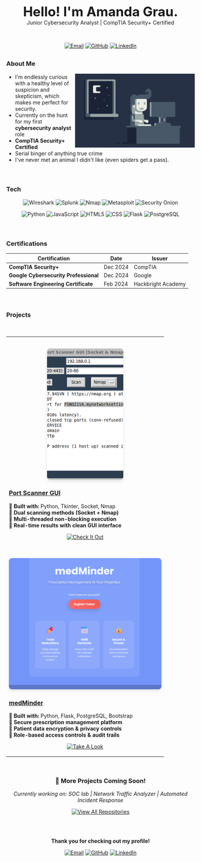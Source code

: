 <div align="center">

<strong style="font-size: 2.5em;">Hello! I'm Amanda Grau.</strong><br>
Junior Cybersecurity Analyst | CompTIA Security+ Certified

<br>

[![Email](https://img.shields.io/badge/Email-00c176?style=for-the-badge&logo=gmail&logoColor=white)](mailto:agrau.dev@gmail.com)
[![GitHub](https://img.shields.io/badge/GitHub-333c76?style=for-the-badge&logo=github&logoColor=white)](https://github.com/AmandaGrau)
[![LinkedIn](https://img.shields.io/badge/LinkedIn-3B82F6?style=for-the-badge&logo=linkedin&logoColor=white)](https://linkedin.com/in/amandargrau)
<!-- [![Portfolio](https://img.shields.io/badge/Portfolio-A855F7?style=for-the-badge&logo=firefox&logoColor=white)](https://your-portfolio-link.com) -->

</div>

##

### About Me

<img align="right" alt="Terminal" width="320" src="https://raw.githubusercontent.com/AVS1508/AVS1508/master/assets/Night-Coding.gif">

+ I'm endlessly curious with a healthy level of suspicion and skepticism, which makes me perfect for security. 
+ Currently on the hunt for my first **cybersecurity analyst** role 
+ **CompTIA Security+ Certified**
+ Serial binger of anything true crime
+ I've never met an animal I didn't like (even spiders get a pass).

<br>

##

### Tech

<div align="center">

![Wireshark](https://img.shields.io/badge/Wireshark-3B82F6?style=for-the-badge&logo=wireshark&logoColor=white)
![Splunk](https://img.shields.io/badge/Splunk-00c176?style=for-the-badge&logo=tenable&logoColor=white)
![Nmap](https://img.shields.io/badge/Nmap-EF4444?style=for-the-badge&logo=nmap&logoColor=white)
![Metasploit](https://img.shields.io/badge/Metasploit-AB47BC?style=for-the-badge&logo=metasploit&logoColor=white)
![Security Onion](https://img.shields.io/badge/Security%20Onion-F97316?style=for-the-badge&logo=burpsuite&logoColor=white)


</div>

<div align="center">

![Python](https://img.shields.io/badge/Python-AB47BC?style=for-the-badge&logo=python&logoColor=white)
![JavaScript](https://img.shields.io/badge/JavaScript-F97316?style=for-the-badge&logo=javascript&logoColor=white)
![HTML5](https://img.shields.io/badge/HTML5-FFCA28?style=for-the-badge&logo=html5&logoColor=white)
![CSS](https://img.shields.io/badge/CSS-3B82F6?style=for-the-badge&logo=css&logoColor=white)
![Flask](https://img.shields.io/badge/Flask-EF4444?style=for-the-badge&logo=flask&logoColor=white)
![PostgreSQL](https://img.shields.io/badge/PostgreSQL-10B981?style=for-the-badge&logo=postgresql&logoColor=white)

</div>

<br>

##

### Certifications

<div align="center">

| Certification |  Date | Issuer 
|---|---|---|
| **CompTIA Security+** | Dec 2024 | CompTIA |
| **Google Cybersecurity Professional** | Dec 2024 | Google |
| **Software Engineering Certificate** | Feb 2024 | Hackbright Academy |

</div>

<br>

##

### Projects

<br>

<table width="100%" align="center">
<tr>

<td width="100%" align="center">

<img src="https://raw.githubusercontent.com/AmandaGrau/Assets/main/port-scanner.png"
    alt="Port Scanner GUI" 
     width="50%" 
     style="margin-top: 15px; border-radius: 8px; box-shadow: 0 4px 8px rgba(0,0,0,0.1); height: 350px; width: 350; object-fit: cover;"/>

<div align="left">

### [Port Scanner GUI](https://github.com/AmandaGrau/port_scanner)

🔹 **Built with:** Python, Tkinter, Socket, Nmap       
🔹 **Dual scanning methods (Socket + Nmap)**  
🔹 **Multi-threaded non-blocking execution**  
🔹 **Real-time results with clean GUI interface**  

</div>

<div align="center">

[![Check It Out](https://img.shields.io/badge/Check_It_Out-3B82F6?style=for-the-badge&logo=github&logoColor=white)](https://github.com/AmandaGrau/port_scanner)

</div>

<tr>

<td width="100%" align="left">

<img src="https://raw.githubusercontent.com/AmandaGrau/Assets/main/medMinder-home.png" 
    alt="medMinder App" 
     width="100%" 
     style="margin-top: 15px; border-radius: 8px; box-shadow: 0 4px 8px rgba(0,0,0,0.1); max-height: 350px; max-width: 400; object-fit: cover;"/>

<div align="left">

### [medMinder](https://github.com/AmandaGrau/medMinder)

🔹 **Built with:** Python, Flask, PostgreSQL, Bootstrap    
🔹 **Secure prescription management platform**  
🔹 **Patient data encryption & privacy controls**  
🔹 **Role-based access controls & audit trails**

</div>

<div align="center">

[![Take A Look](https://img.shields.io/badge/Take_A_Look-AB47BC?style=for-the-badge&logo=github&logoColor=white)](https://github.com/AmandaGrau/medMinder)

</div>

</td>
</tr>
</table>

<br>

<div align="center">

### 🚀 More Projects Coming Soon!

*Currently working on: SOC lab | Network Traffic Analyzer | Automated Incident Response*

[![View All Repositories](https://img.shields.io/badge/View_All_Repositories-333c76?style=for-the-badge&logo=github&logoColor=white)](https://github.com/AmandaGrau?tab=repositories)

<br>

</div>

##

<div align="center">

**Thank you for checking out my profile!** 

[![Email](https://img.shields.io/badge/Email-00c176?style=for-the-badge&logo=gmail&logoColor=white)](mailto:agrau.dev@gmail.com)
[![GitHub](https://img.shields.io/badge/GitHub-333c76?style=for-the-badge&logo=github&logoColor=white)](https://github.com/AmandaGrau)
[![LinkedIn](https://img.shields.io/badge/LinkedIn-3B82F6?style=for-the-badge&logo=linkedin&logoColor=white)](https://linkedin.com/in/amandargrau)
<!-- [![Portfolio](https://img.shields.io/badge/Portfolio-A855F7?style=for-the-badge&logo=firefox&logoColor=white)](https://your-portfolio-link.com) -->

##
